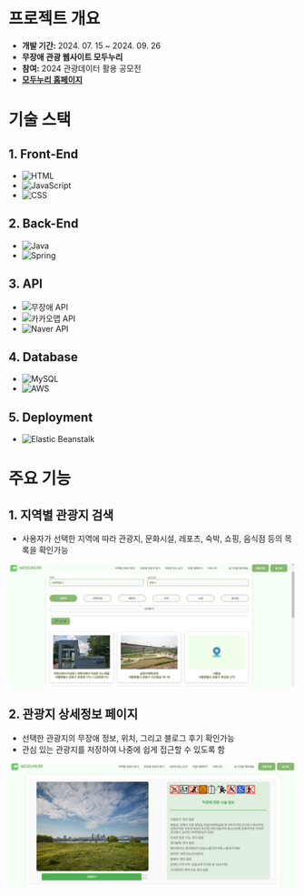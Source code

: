 # 프로젝트 개요

- **개발 기간:** 2024. 07. 15 ~ 2024. 09. 26
- **무장애 관광 웹사이트 모두누리**  
- **참여:** 2024 관광데이터 활용 공모전
- [**모두누리 홈페이지**](http://boot-env.eba-7fvnpjyk.ap-northeast-2.elasticbeanstalk.com/)


# 기술 스택

## 1. Front-End
- ![HTML](https://img.shields.io/badge/-HTML-E34F26?logo=html5&logoColor=white)
- ![JavaScript](https://img.shields.io/badge/-JavaScript-F7DF1E?logo=javascript&logoColor=white)
- ![CSS](https://img.shields.io/badge/-CSS-1572B6?logo=css3&logoColor=white)

## 2. Back-End
- ![Java](https://img.shields.io/badge/-Java-007396?logo=java&logoColor=white)
- ![Spring](https://img.shields.io/badge/-Spring-6DB33F?logo=spring&logoColor=white)

## 3. API
- ![무장애 API](https://img.shields.io/badge/-무장애%20API-yellow)
- ![카카오맵 API](https://img.shields.io/badge/-KakaoMap%20API-FFCD00?logo=kakao)
- ![Naver API](https://img.shields.io/badge/-Naver%20API-03C75A?logo=naver)

## 4. Database
- ![MySQL](https://img.shields.io/badge/-MySQL-4479A1?logo=mysql&logoColor=white)
- ![AWS](https://img.shields.io/badge/-AWS-232F3E?logo=amazon-aws&logoColor=white)

## 5. Deployment
- ![Elastic Beanstalk](https://img.shields.io/badge/-Elastic%20Beanstalk-232F3E?logo=amazon-aws&logoColor=white)


# 주요 기능

## 1. 지역별 관광지 검색
- 사용자가 선택한 지역에 따라 관광지, 문화시설, 레포츠, 숙박, 쇼핑, 음식점 등의 목록을 확인가능

![관광지 검색](https://github.com/yangwoohyeon/image/blob/main/region.png)

## 2. 관광지 상세정보 페이지
- 선택한 관광지의 무장애 정보, 위치, 그리고 블로그 후기 확인가능
- 관심 있는 관광지를 저장하여 나중에 쉽게 접근할 수 있도록 함

![관광지 검색 결과](https://github.com/yangwoohyeon/image/blob/main/SearchResult.png)

